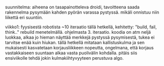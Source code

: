 suunnitelma:
  aiheena on tasapainotteleva droidi, tavoitteena saada rakennelma pysymään kahden pyörän varassa pystyssä. mikäli onnistuu niin liikettä eri suuntiin.

viikko1:
  fyysisestä robotista ~10 iteraatio tällä hetkellä, kehitetty: "build, fail, think.." rebuild menetelmällä.
  ohjelmasta 3. iteraatio. koodia on atm neljä luokkaa, alkaa jo hieman näyttää merkkejä pystyssä pysymisestä, tukea ei tarvitse enää kuin hiukan.
  tällä hetkellä mitataan kallistuskulma ja sen mukaisesti kasvatetaan korjausliikkeen nopeutta, ongelmana, että korjaus vastakkaiseen suuntaan alkaa vasta puolivälin kohdalla. pitäis siis ensiviikolle tehdä jokin kulmakiihtyvyyteen perustuva algo.
